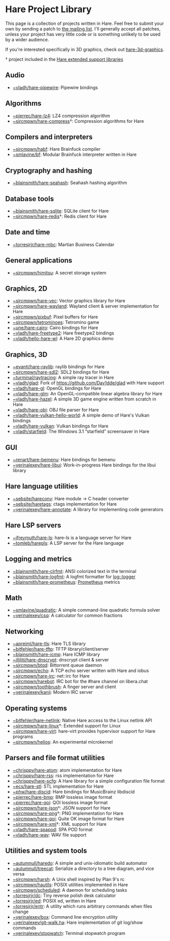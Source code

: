 # Hare Project Library

This page is a collection of projects written in Hare. Feel free to submit your
own by sending a patch to
[the mailing list](https://lists.sr.ht/~vladh/hare-project-library).
I'll generally accept all patches, unless your project has very little code or
is something unlikely to be used by a wider audience.

If you're interested specifically in 3D graphics, check out
[hare-3d-graphics](https://sr.ht/~vladh/hare-3d-graphics/).

† project included in the
[Hare extended support libraries](https://harelang.org/extended/)

## Audio

* [~vladh/hare-pipewire](https://git.sr.ht/~vladh/hare-pipewire): Pipewire bindings

## Algorithms

* [~pierrec/hare-lz4](https://git.sr.ht/~pierrec/hare-lz4): LZ4 compression algorithm
* [~sircmpwn/hare-compress](https://git.sr.ht/~sircmpwn/hare-compress)†: Compression algorithms for Hare

## Compilers and interpreters

* [~sircmpwn/habf](https://git.sr.ht/~sircmpwn/habf): Hare Brainfuck compiler
* [~smlavine/bf](https://sr.ht/~smlavine/bf): Modular Brainfuck interpreter written in Hare

## Cryptography and hashing

* [~blainsmith/hare-seahash](https://git.sr.ht/~blainsmith/hare-seahash): Seahash hashing algorithm

## Database tools

* [~blainsmith/hare-sqlite](https://git.sr.ht/~blainsmith/hare-sqlite): SQLite client for Hare
* [~sircmpwn/hare-redis](https://git.sr.ht/~sircmpwn/hare-redis)†: Redis client for Hare

## Date and time

* [~torresjrjr/hare-mbc](https://git.sr.ht/~torresjrjr/hare-mbc): Martian Business Calendar

## General applications

* [~sircmpwn/himitsu](https://sr.ht/~sircmpwn/himitsu): A secret storage system

## Graphics, 2D

* [~sircmpwn/hare-vec](https://git.sr.ht/~sircmpwn/hare-vec): Vector graphics library for Hare
* [~sircmpwn/hare-wayland](https://git.sr.ht/~sircmpwn/hare-wayland): Wayland client & server implementation for Hare
* [~sircmpwn/pixbuf](https://git.sr.ht/~sircmpwn/pixbuf): Pixel buffers for Hare
* [~sircmpwn/tetrominoes](https://git.sr.ht/~sircmpwn/tetrominoes): Tetromino game
* [~une/hare-cairo](https://git.sr.ht/~une/hare-cairo): Cairo bindings for Hare
* [~vladh/hare-freetype2](https://git.sr.ht/~vladh/hare-freetype2): Hare freetype2 bindings
* [~vladh/hello-hare-wl](https://git.sr.ht/~vladh/hello-hare-wl): A Hare 2D graphics demo

## Graphics, 3D

* [~evantj/hare-raylib](https://git.sr.ht/~evantj/hare-raylib): raylib bindings for Hare
* [~sircmpwn/hare-sdl2](https://git.sr.ht/~sircmpwn/hare-sdl2): SDL2 bindings for Hare
* [~turminal/raytracing](https://git.sr.ht/~turminal/raytracing): A simple ray tracer in Hare
* [~vladh/glad](https://git.sr.ht/~vladh/glad): Fork of https://github.com/Dav1dde/glad with Hare support
* [~vladh/hare-gl](https://sr.ht/~vladh/hare-gl): OpenGL bindings for Hare
* [~vladh/hare-glm](https://sr.ht/~vladh/hare-glm): An OpenGL-compatible linear algebra library for Hare
* [~vladh/hare-hazel](https://sr.ht/~vladh/hare-hazel): A simple 3D game engine written from scratch in Hare
* [~vladh/hare-obj](https://sr.ht/~vladh/hare-obj): OBJ file parser for Hare
* [~vladh/hare-vulkan-hello-world](https://sr.ht/~vladh/hare-vulkan-hello-world): A simple demo of Hare's Vulkan bindings
* [~vladh/hare-vulkan](https://sr.ht/~vladh/hare-vulkan): Vulkan bindings for Hare
* [~vladh/starfield](https://sr.ht/~vladh/starfield): The Windows 3.1 “starfield” screensaver in Hare

## GUI

* [~renart/hare-bemenu](https://git.sr.ht/~renart/hare-bemenu): Hare bindings for bemenu
* [~yerinalexey/hare-libui](https://git.sr.ht/~yerinalexey/hare-libui): Work-in-progress Hare bindings for the libui library

## Hare language utilities

* [~sebsite/hareconv](https://git.sr.ht/~sebsite/hareconv): Hare module -> C header converter
* [~sebsite/haretags](https://git.sr.ht/~sebsite/haretags): ctags implementation for Hare
* [~yerinalexey/hare-annotate](https://git.sr.ht/~yerinalexey/hare-annotate): A library for implementing code generators

## Hare LSP servers

* [~jfreymuth/hare-ls](https://git.sr.ht/~jfreymuth/hare-ls): hare-ls is a language server for Hare
* [~tomleb/harepls](https://sr.ht/~tomleb/harepls/): A LSP server for the Hare language

## Logging and metrics

* [~blainsmith/hare-clrfmt](https://git.sr.ht/~blainsmith/hare-clrfmt): ANSI colorized text in the terminal
* [~blainsmith/hare-logfmt](https://git.sr.ht/~blainsmith/hare-logfmt): A logfmt formatter for [log::logger](https://docs.harelang.org/log)
* [~blainsmith/hare-prometheus](https://git.sr.ht/~blainsmith/hare-prometheus): [Prometheus](https://prometheus.io) metrics

## Math

* [~smlavine/quadratic](https://sr.ht/~smlavine/quadratic): A simple command-line quadratic formula solver
* [~yerinalexey/csq](https://sr.ht/~yerinalexey/csq): A calculator for common fractions

## Networking

* [~apreiml/hare-tls](https://git.sr.ht/~apreiml/hare-tls): Hare TLS library
* [~bitfehler/hare-tftp](https://git.sr.ht/~bitfehler/hare-tftp): TFTP library/client/server
* [~blainsmith/hare-icmp](https://git.sr.ht/~blainsmith/hare-icmp): Hare ICMP library
* [~illiliti/hare-dnscrypt](https://codeberg.org/illiliti/hare-dnscrypt): dnscrypt client & server
* [~sircmpwn/btqd](https://git.sr.ht/~sircmpwn/btqd): Bittorrent queue daemon
* [~sircmpwn/echo](https://git.sr.ht/~sircmpwn/echo): A TCP echo server written with Hare and iobus
* [~sircmpwn/hare-irc](https://git.sr.ht/~sircmpwn/hare-irc): net::irc for Hare
* [~sircmpwn/harebot](https://git.sr.ht/~sircmpwn/harebot): IRC bot for the #hare channel on libera.chat
* [~sircmpwn/toothbrush](https://git.sr.ht/~sircmpwn/toothbrush): A finger server and client
* [~yerinalexey/kanji](https://git.sr.ht/~yerinalexey/kanji): Modern IRC server

## Operating systems

* [~bitfehler/hare-netlink](https://git.sr.ht/~bitfehler/hare-netlink): Native Hare access to the Linux netlink API
* [~sircmpwn/hare-linux](https://git.sr.ht/~sircmpwn/hare-linux)†: Extended support for Linux
* [~sircmpwn/hare-virt](https://git.sr.ht/~sircmpwn/hare-virt): hare-virt provides hypervisor support for Hare programs
* [~sircmpwn/helios](https://sr.ht/~sircmpwn/helios): An experimental microkernel

## Parsers and file format utilities

* [~chrisppy/hare-atom](https://git.sr.ht/~chrisppy/hare-atom): atom implementation for Hare
* [~chrisppy/hare-rss](https://git.sr.ht/~chrisppy/hare-rss): rss implementation for Hare
* [~chrisppy/hare-scfg](https://git.sr.ht/~chrisppy/hare-scfg): A Hare library for a simple configuration file format
* [~ecs/hare-stl](https://git.d2evs.net/~ecs/hare-stl): STL implementation for Hare
* [~phw/hare-discid](https://git.sr.ht/~phw/hare-discid/): Hare bindings for MusicBrainz libdiscid
* [~pierrec/hare-bmp](https://git.sr.ht/~pierrec/hare-bmp): BMP lossless image format
* [~pierrec/hare-qoi](https://git.sr.ht/~pierrec/hare-qoi): QOI lossless image format
* [~sircmpwn/hare-json](https://sr.ht/~sircmpwn/hare-json)†: JSON support for Hare
* [~sircmpwn/hare-png](https://git.sr.ht/~sircmpwn/hare-png)†: PNG implementation for Hare
* [~sircmpwn/hare-qoi](https://git.sr.ht/~sircmpwn/hare-qoi): Quite OK image format for Hare
* [~sircmpwn/hare-xml](https://git.sr.ht/~sircmpwn/hare-xml)†: XML support for Hare
* [~vladh/hare-spapod](https://git.sr.ht/~vladh/hare-spapod): SPA POD format
* [~vladh/hare-wav](https://git.sr.ht/~vladh/hare-wav): WAV file support

## Utilities and system tools

* [~autumnull/haredo](https://sr.ht/~autumnull/haredo): A simple and unix-idiomatic build automator
* [~autumnull/treecat](https://sr.ht/~autumnull/treecat/): Serialize a directory to a tree diagram, and vice versa
* [~sircmpwn/harsh](https://git.sr.ht/~sircmpwn/harsh): A Unix shell inspired by Plan 9's rc
* [~sircmpwn/hautils](https://git.sr.ht/~sircmpwn/hautils): POSIX utilities implemented in Hare
* [~sircmpwn/scheduled](https://git.sr.ht/~sircmpwn/scheduled): A daemon for scheduling tasks
* [~torresjrjr/dc](https://git.sr.ht/~torresjrjr/dc): Tiny reverse polish desk calculator
* [~torresjrjr/ed](https://git.sr.ht/~torresjrjr/ed): POSIX ed, written in Hare
* [~torresjrjr/entr](https://git.sr.ht/~torresjrjr/entr): A utility which runs arbitrary commands when files change
* [~yerinalexey/box](https://git.sr.ht/~yerinalexey/box): Command line encryption utility
* [~yerinalexey/git-walk.ha](https://git.sr.ht/~yerinalexey/git-walk.ha): Hare implementation of git log/show commands
* [~yerinalexey/stopwatch](https://git.sr.ht/~yerinalexey/stopwatch): Terminal stopwatch program
